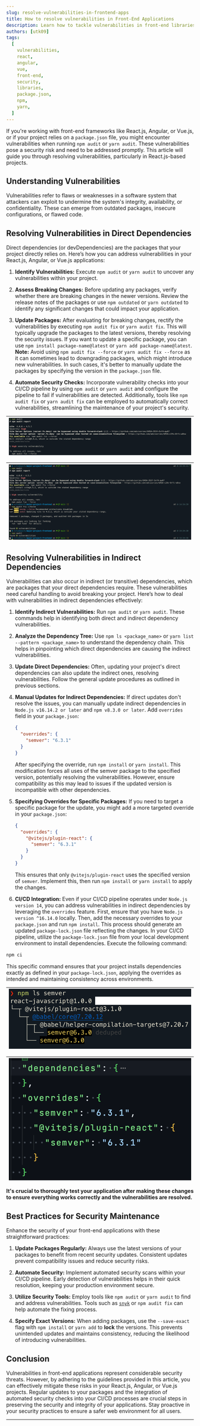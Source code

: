```yaml
---
slug: resolve-vulnerabilities-in-frontend-apps
title: How to resolve vulnerabilities in Front-End Applications
description: Learn how to tackle vulnerabilities in front-end libraries such as React.js, Angular, and Vue.js to enhance your application's security.
authors: [utk09]
tags:
  [
    vulnerabilities,
    react,
    angular,
    vue,
    front-end,
    security,
    libraries,
    package.json,
    npm,
    yarn,
  ]
---
```


If you're working with front-end frameworks like React.js, Angular, or Vue.js, or if your project relies on a `package.json` file, you might encounter vulnerabilities when running `npm audit` or `yarn audit`. These vulnerabilities pose a security risk and need to be addressed promptly. This article will guide you through resolving vulnerabilities, particularly in React.js-based projects.

<!-- truncate -->

## Understanding Vulnerabilities

Vulnerabilities refer to flaws or weaknesses in a software system that attackers can exploit to undermine the system's integrity, availability, or confidentiality. These can emerge from outdated packages, insecure configurations, or flawed code.

## Resolving Vulnerabilities in Direct Dependencies

Direct dependencies (or devDependencies) are the packages that your project directly relies on. Here’s how you can address vulnerabilities in your React.js, Angular, or Vue.js applications:

1. **Identify Vulnerabilities:** Execute `npm audit` or `yarn audit` to uncover any vulnerabilities within your project.

2. **Assess Breaking Changes:** Before updating any packages, verify whether there are breaking changes in the newer versions. Review the release notes of the packages or use `npm outdated` or `yarn outdated` to identify any significant changes that could impact your application.

3. **Update Packages:** After evaluating for breaking changes, rectify the vulnerabilities by executing `npm audit fix` or `yarn audit fix`. This will typically upgrade the packages to the latest versions, thereby resolving the security issues. If you want to update a specific package, you can use `npm install package-name@latest` or `yarn add package-name@latest`. **Note:** Avoid using `npm audit fix --force` or `yarn audit fix --force` as it can sometimes lead to downgrading packages, which might introduce new vulnerabilities. In such cases, it's better to manually update the packages by specifying the version in the `package.json` file.

4. **Automate Security Checks:** Incorporate vulnerability checks into your CI/CD pipeline by using `npm audit` or `yarn audit` and configure the pipeline to fail if vulnerabilities are detected. Additionally, tools like `npm audit fix` or `yarn audit fix` can be employed to automatically correct vulnerabilities, streamlining the maintenance of your project's security.

| ![npm audit](./npm-audit.png "npm audit") |
| ----------------------------------------- |

| ![npm audit fix --force](./npm-audit-fix-force.png "npm audit fix --force") |
| --------------------------------------------------------------------------- |

## Resolving Vulnerabilities in Indirect Dependencies

Vulnerabilities can also occur in indirect (or transitive) dependencies, which are packages that your direct dependencies require. These vulnerabilities need careful handling to avoid breaking your project. Here’s how to deal with vulnerabilities in indirect dependencies effectively:

1. **Identify Indirect Vulnerabilities:** Run `npm audit` or `yarn audit`. These commands help in identifying both direct and indirect dependency vulnerabilities.

2. **Analyze the Dependency Tree:** Use `npm ls <package_name>` or `yarn list --pattern <package_name>` to understand the dependency chain. This helps in pinpointing which direct dependencies are causing the indirect vulnerabilities.

3. **Update Direct Dependencies:** Often, updating your project's direct dependencies can also update the indirect ones, resolving vulnerabilities. Follow the general update procedures as outlined in previous sections.

4. **Manual Updates for Indirect Dependencies:** If direct updates don't resolve the issues, you can manually update indirect dependencies in `Node.js v16.14.2 or later` and `npm v8.3.0 or later`. Add `overrides` field in your `package.json`:

   ```json
   {
     "overrides": {
       "semver": "6.3.1"
     }
   }
   ```

   After specifying the override, run `npm install` or `yarn install`. This modification forces all uses of the semver package to the specified version, potentially resolving the vulnerabilities. However, ensure compatibility as this may lead to issues if the updated version is incompatible with other dependencies.

5. **Specifying Overrides for Specific Packages:** If you need to target a specific package for the update, you might add a more targeted override in your `package.json`:

   ```json
   {
     "overrides": {
       "@vitejs/plugin-react": {
         "semver": "6.3.1"
       }
     }
   }
   ```

   This ensures that only `@vitejs/plugin-react` uses the specified version of `semver`. Implement this, then run `npm install` or `yarn install` to apply the changes.

6. **CI/CD Integration:** Even if your CI/CD pipeline operates under `Node.js version 14`, you can address vulnerabilities in indirect dependencies by leveraging the `overrides` feature. First, ensure that you have `Node.js version ^16.14.0` locally. Then, add the necessary overrides to your `package.json` and run `npm install`. This process should generate an updated `package-lock.json` file reflecting the changes.
   In your CI/CD pipeline, utilize the `package-lock.json` file from your local development environment to install dependencies. Execute the following command:

```sh
npm ci
```

This specific command ensures that your project installs dependencies exactly as defined in your `package-lock.json`, applying the overrides as intended and maintaining consistency across environments.

| ![npm ls semver](./npm-ls-semver.png "npm ls semver") |
| ----------------------------------------------------- |

| ![adding overrides](./adding-overrides.png "adding overrides") |
| -------------------------------------------------------------- |

**It's crucial to thoroughly test your application after making these changes to ensure everything works correctly and the vulnerabilities are resolved.**

## Best Practices for Security Maintenance

Enhance the security of your front-end applications with these straightforward practices:

1. **Update Packages Regularly:** Always use the latest versions of your packages to benefit from recent security updates. Consistent updates prevent compatibility issues and reduce security risks.

2. **Automate Security:** Implement automated security scans within your CI/CD pipeline. Early detection of vulnerabilities helps in their quick resolution, keeping your production environment secure.

3. **Utilize Security Tools:** Employ tools like `npm audit` or `yarn audit` to find and address vulnerabilities. Tools such as [`snyk`](https://snyk.io/) or `npm audit fix` can help automate the fixing process.

4. **Specify Exact Versions:** When adding packages, use the `--save-exact` flag with `npm install` or `yarn add` to **lock** the versions. This prevents unintended updates and maintains consistency, reducing the likelihood of introducing vulnerabilities.

## Conclusion

Vulnerabilities in front-end applications represent considerable security threats. However, by adhering to the guidelines provided in this article, you can effectively mitigate these risks in your React.js, Angular, or Vue.js projects. Regular updates to your packages and the integration of automated security checks into your CI/CD processes are crucial steps in preserving the security and integrity of your applications. Stay proactive in your security practices to ensure a safer web environment for all users.

---
